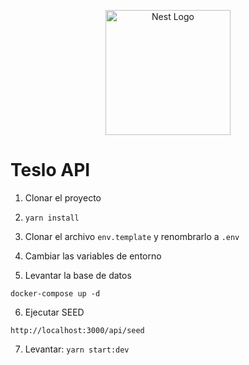 <p align="center">
  <a href="http://nestjs.com/" target="blank"><img src="https://nestjs.com/img/logo-small.svg" width="200" alt="Nest Logo" /></a>
</p>

# Teslo API

1. Clonar el proyecto

2. ```yarn install```

3. Clonar el archivo ```env.template``` y renombrarlo a ```.env```

4. Cambiar las variables de entorno

5. Levantar la base de datos
```
docker-compose up -d
```

6. Ejecutar SEED
```
http://localhost:3000/api/seed
```

7. Levantar: ```yarn start:dev```